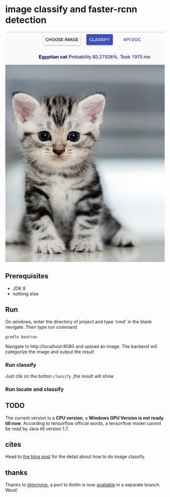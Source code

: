 # image classify and faster-rcnn detection

<div align="center" style="text-align:center"><img src="cat_classified.jpg" width="560"/></div>


## Prerequisites
- JDK 8
- nothing else

## Run

On windows, enter the directory of project and type 'cmd' in the blank nevigate .Then type run command 

```
gradle bootrun
```

Navigate to http://localhost:8080 and upload an image. The backend will categorize the image and output the result

### Run classify

Just clik on the botton `classify` ,the result will show

### Run locate and classify


## TODO

The current version is a **CPU version**, a **Windows GPU Version is not ready till now**. According to tensorflow official words, a tensorflow model cannot be read by Java till version 1.7.

## cites

Head to [the blog post](https://blog.newsplore.com/2017/07/31/zero-to-image-recognition-in-60-seconds-with-tensorflow-and-spring-boot) for the detail about how to do image classify.

## thanks

Thanks to [@mcjojos](https://github.com/mcjojos), a port to Kotlin is now [available](https://github.com/florind/inception-serving-sb/tree/kotlin) in a separate branch. Woot!

